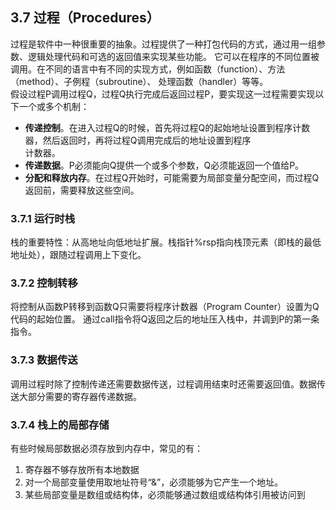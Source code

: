 ## 3.7 过程（Procedures）
过程是软件中一种很重要的抽象。过程提供了一种打包代码的方式，通过用一组参数、逻辑处理代码和可选的返回值来实现某些功能。
它可以在程序的不同位置被调用。在不同的语言中有不同的实现方式，例如函数（function）、方法（method）、子例程（subroutine）、
处理函数（handler）等等。  
假设过程P调用过程Q，过程Q执行完成后返回过程P，要实现这一过程需要实现以下一个或多个机制：  

  - **传递控制**。在进入过程Q的时候，首先将过程Q的起始地址设置到程序计数器，然后返回时，再将过程Q调用完成后的地址设置到程序  
  计数器。
  - **传递数据**。P必须能向Q提供一个或多个参数，Q必须能返回一个值给P。
  - **分配和释放内存**。在过程Q开始时，可能需要为局部变量分配空间，而过程Q返回前，需要释放这些空间。
### 3.7.1 运行时栈
栈的重要特性：从高地址向低地址扩展。栈指针%rsp指向栈顶元素（即栈的最低地址处），跟随过程调用上下变化。

### 3.7.2 控制转移
将控制从函数P转移到函数Q只需要将程序计数器（Program Counter）设置为Q代码的起始位置。
通过call指令将Q返回之后的地址压入栈中，并调到P的第一条指令。

### 3.7.3 数据传送
调用过程时除了控制传递还需要数据传送，过程调用结束时还需要返回值。数据传送大部分需要的寄存器传递数据。  

### 3.7.4 栈上的局部存储
有些时候局部数据必须存放到内存中，常见的有：  
1. 寄存器不够存放所有本地数据
2. 对一个局部变量使用取地址符号“&”，必须能够为它产生一个地址。
3. 某些局部变量是数组或结构体，必须能够通过数组或结构体引用被访问到